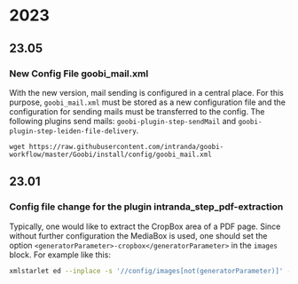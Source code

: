 # 2023

## 23.05

### New Config File goobi\_mail.xml

With the new version, mail sending is configured in a central place. For this purpose, `goobi_mail.xml` must be stored as a new configuration file and the configuration for sending mails must be transferred to the config. The following plugins send mails: `goobi-plugin-step-sendMail` and `goobi-plugin-step-leiden-file-delivery`.

```
wget https://raw.githubusercontent.com/intranda/goobi-workflow/master/Goobi/install/config/goobi_mail.xml
```

## 23.01

### Config file change for the plugin intranda\_step\_pdf-extraction

Typically, one would like to extract the CropBox area of a PDF page. Since without further configuration the MediaBox is used, one should set the option `<generatorParameter>-cropbox</generatorParameter>` in the `images` block. For example like this:

```bash
xmlstarlet ed --inplace -s '//config/images[not(generatorParameter)]' -t elem -n generatorParameter -v '-cropbox' /opt/digiverso/goobi/config/plugin_intranda_step_pdf-extraction.xml
```
